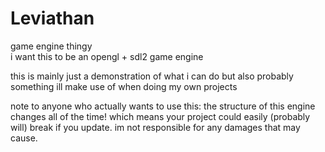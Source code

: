 # Leviathan
game engine thingy  
i want this to be an opengl + sdl2 game engine  

this is mainly just a demonstration of what i can do
but also probably something ill make use of when doing my own projects

note to anyone who actually wants to use this: the structure of this engine changes all of the time! which means your project could easily (probably will) break if you update. im not responsible for any damages that may cause.
